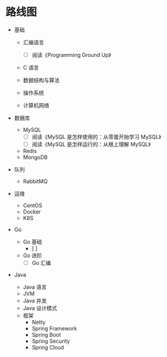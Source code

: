 # 路线图

- 基础

  - 汇编语言
    - [ ] 阅读《Programming Ground Up》

  - C 语言

  - 数据结构与算法
  - 操作系统
  - 计算机网络
- 数据库
  - MySQL
    - [ ] 阅读《MySQL 是怎样使用的：从零蛋开始学习 MySQL》
    - [ ] 阅读《MySQL 是怎样运行的：从根上理解 MySQL》
  - Redis
  - MongoDB
- 队列
  - RabbitMQ
- 运维
  - CentOS
  - Docker
  - K8S
- Go
  - Go 基础
    - [ ] 
  - Go 进阶
    - [ ] Go 汇编
- Java
  - Java 语言
  - JVM
  - Java 并发
  - Java 设计模式
  - 框架
    - Netty
    - Spring Framework
    - Spring Boot
    - Spring Security
    - Spring Cloud